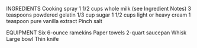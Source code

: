 INGREDIENTS
Cooking spray
1 1/2 cups whole milk (see Ingredient Notes)
3 teaspoons powdered gelatin
1/3 cup sugar
1 1/2 cups light or heavy cream
1 teaspoon pure vanilla extract
Pinch salt

EQUIPMENT
Six 6-ounce ramekins
Paper towels
2-quart saucepan
Whisk
Large bowl
Thin knife